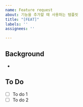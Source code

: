 ```yaml
---
name: Feature request
about: 기능을 추가할 때 사용하는 템플릿
title: "[FEAT]"
labels: ''
assignees: ''

---
```


## Background
-

## To Do
- [ ] To do 1
- [ ] To do 2
